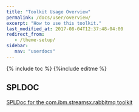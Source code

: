 ```yaml
---
title: "Toolkit Usage Overview"
permalink: /docs/user/overview/
excerpt: "How to use this toolkit."
last_modified_at: 2017-08-04T12:37:48-04:00
redirect_from:
   - /theme-setup/
sidebar:
   nav: "userdocs"
---
```

{% include toc %}
{%include editme %}


## SPLDOC

[SPLDoc for the com.ibm.streamsx.rabbitmq toolkit](https://ibmstreams.github.io/streamsx.rabbitmq/doc/spldoc/html/tk$com.ibm.streamsx.rabbitmq/tk$com.ibm.streamsx.rabbitmq.html)
